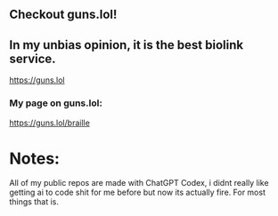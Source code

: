 ## Checkout guns.lol!
## In my unbias opinion, it is the best biolink service.

https://guns.lol

### My page on guns.lol:

https://guns.lol/braille

# Notes:

All of my public repos are made with ChatGPT Codex, i didnt really like getting ai to code shit for me before but now its actually fire. For most things that is.
